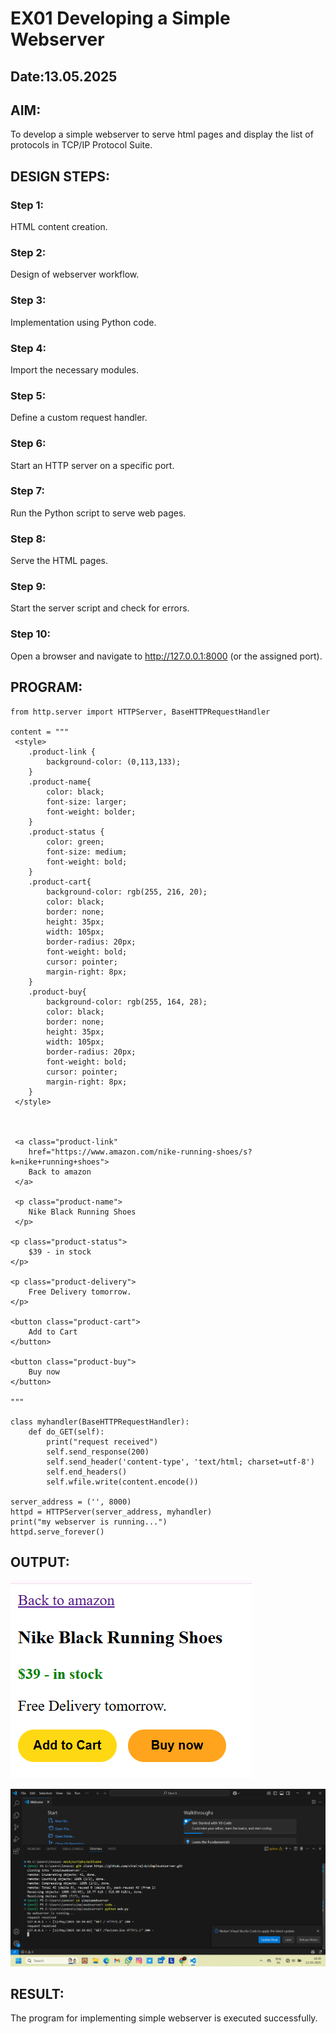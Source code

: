# EX01 Developing a Simple Webserver
## Date:13.05.2025

## AIM:
To develop a simple webserver to serve html pages and display the list of protocols in TCP/IP Protocol Suite.

## DESIGN STEPS:
### Step 1: 
HTML content creation.

### Step 2:
Design of webserver workflow.

### Step 3:
Implementation using Python code.

### Step 4:
Import the necessary modules.

### Step 5:
Define a custom request handler.

### Step 6:
Start an HTTP server on a specific port.

### Step 7:
Run the Python script to serve web pages.

### Step 8:
Serve the HTML pages.

### Step 9:
Start the server script and check for errors.

### Step 10:
Open a browser and navigate to http://127.0.0.1:8000 (or the assigned port).

## PROGRAM:
```
from http.server import HTTPServer, BaseHTTPRequestHandler

content = """
 <style>
    .product-link {
        background-color: (0,113,133);
    }
    .product-name{
        color: black;
        font-size: larger;
        font-weight: bolder;
    }
    .product-status {
        color: green;
        font-size: medium;
        font-weight: bold;
    }
    .product-cart{
        background-color: rgb(255, 216, 20);
        color: black;
        border: none;
        height: 35px;
        width: 105px;
        border-radius: 20px;
        font-weight: bold;
        cursor: pointer;
        margin-right: 8px;
    }
    .product-buy{
        background-color: rgb(255, 164, 28);
        color: black;
        border: none;
        height: 35px;
        width: 105px;
        border-radius: 20px;
        font-weight: bold;
        cursor: pointer;
        margin-right: 8px;
    }
 </style>
 
 
 
 <a class="product-link"
    href="https://www.amazon.com/nike-running-shoes/s?k=nike+running+shoes">
    Back to amazon
 </a>

 <p class="product-name">
    Nike Black Running Shoes 
 </p>

<p class="product-status">
    $39 - in stock
</p>

<p class="product-delivery">
    Free Delivery tomorrow.
</p>

<button class="product-cart">
    Add to Cart
</button>

<button class="product-buy">
    Buy now
</button>

"""

class myhandler(BaseHTTPRequestHandler):
    def do_GET(self):
        print("request received")
        self.send_response(200)
        self.send_header('content-type', 'text/html; charset=utf-8')
        self.end_headers()
        self.wfile.write(content.encode())

server_address = ('', 8000)
httpd = HTTPServer(server_address, myhandler)
print("my webserver is running...")
httpd.serve_forever()
```

## OUTPUT:
![alt text](<Screenshot 2025-05-12 103908.png>)

![alt text](<Screenshot 2025-05-12 103919.png>)


## RESULT:
The program for implementing simple webserver is executed successfully.
